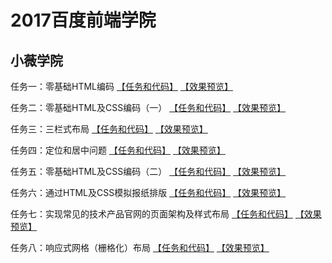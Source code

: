 # 2017百度前端学院

## 小薇学院
任务一：零基础HTML编码
[【任务和代码】](https://github.com/baoyuzhang/IFE2017/tree/master/IFE_xiaowei/IFE_xiaowei_task1)  [【效果预览】](https://baoyuzhang.github.io/IFE2017/IFE_xiaowei/IFE_xiaowei_task1/IFE_xiaowei_task1.html)

任务二：零基础HTML及CSS编码（一）
[【任务和代码】](https://github.com/baoyuzhang/IFE2017/tree/master/IFE_xiaowei/IFE_xiaowei_task2)  [【效果预览】](https://baoyuzhang.github.io/IFE2017/IFE_xiaowei/IFE_xiaowei_task2/IFE_xiaowei_task2.html)

任务三：三栏式布局
[【任务和代码】](https://github.com/baoyuzhang/IFE2017/tree/master/IFE_xiaowei/IFE_xiaowei_task3)  [【效果预览】](https://baoyuzhang.github.io/IFE2017/IFE_xiaowei/IFE_xiaowei_task3/IFE_xiaowei_task3.html)

任务四：定位和居中问题
[【任务和代码】](https://github.com/baoyuzhang/IFE2017/tree/master/IFE_xiaowei/IFE_xiaowei_task4)  [【效果预览】](https://baoyuzhang.github.io/IFE2017/IFE_xiaowei/IFE_xiaowei_task4/IFE_xiaowei_task4.html)

任务五：零基础HTML及CSS编码（二）
[【任务和代码】](https://github.com/baoyuzhang/IFE2017/tree/master/IFE_xiaowei/IFE_xiaowei_task5)  [【效果预览】](https://baoyuzhang.github.io/IFE2017/IFE_xiaowei/IFE_xiaowei_task5/IFE_xiaowei_task5.html)

任务六：通过HTML及CSS模拟报纸排版
[【任务和代码】](https://github.com/baoyuzhang/IFE2017/tree/master/IFE_xiaowei/IFE_xiaowei_task6)  [【效果预览】](https://baoyuzhang.github.io/IFE2017/IFE_xiaowei/IFE_xiaowei_task6/IFE_xiaowei_task6.html)

任务七：实现常见的技术产品官网的页面架构及样式布局
[【任务和代码】](https://github.com/baoyuzhang/IFE2017/tree/master/IFE_xiaowei/IFE_xiaowei_task7)  [【效果预览】](https://baoyuzhang.github.io/IFE2017/IFE_xiaowei/IFE_xiaowei_task7/IFE_xiaowei_task7.html)

任务八：响应式网格（栅格化）布局
[【任务和代码】](https://github.com/baoyuzhang/IFE2017/tree/master/IFE_xiaowei/IFE_xiaowei_task8)  [【效果预览】](https://baoyuzhang.github.io/IFE2017/IFE_xiaowei/IFE_xiaowei_task8/IFE_xiaowei_task8.html)
